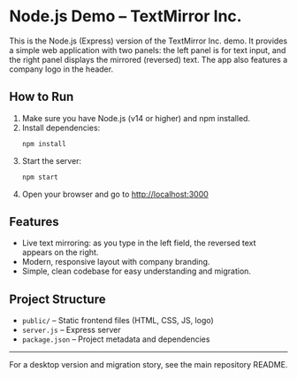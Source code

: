 # Node.js Demo – TextMirror Inc.

This is the Node.js (Express) version of the TextMirror Inc. demo. It provides a simple web application with two panels: the left panel is for text input, and the right panel displays the mirrored (reversed) text. The app also features a company logo in the header.

## How to Run

1. Make sure you have Node.js (v14 or higher) and npm installed.
2. Install dependencies:
   ```bash
   npm install
   ```
3. Start the server:
   ```bash
   npm start
   ```
4. Open your browser and go to [http://localhost:3000](http://localhost:3000)

## Features
- Live text mirroring: as you type in the left field, the reversed text appears on the right.
- Modern, responsive layout with company branding.
- Simple, clean codebase for easy understanding and migration.

## Project Structure
- `public/` – Static frontend files (HTML, CSS, JS, logo)
- `server.js` – Express server
- `package.json` – Project metadata and dependencies

---

For a desktop version and migration story, see the main repository README.
